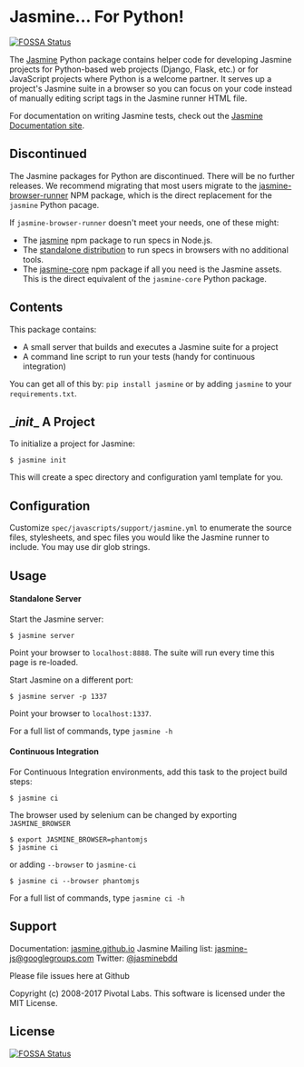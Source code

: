 # Jasmine... For Python!
[![FOSSA Status](https://app.fossa.io/api/projects/git%2Bgithub.com%2Fjasmine%2Fjasmine-py.svg?type=shield)](https://app.fossa.io/projects/git%2Bgithub.com%2Fjasmine%2Fjasmine-py?ref=badge_shield)

The [Jasmine](http://github.com/jasmine/jasmine) Python package contains helper code for developing Jasmine projects for Python-based web projects (Django, Flask, etc.) or for JavaScript projects where Python is a welcome partner. It serves up a project's Jasmine suite in a browser so you can focus on your code instead of manually editing script tags in the Jasmine runner HTML file.

For documentation on writing Jasmine tests, check out the [Jasmine Documentation site](http://jasmine.github.io/).


## Discontinued

The Jasmine packages for Python are discontinued. There will be no further
releases. We recommend migrating that most users migrate to the
[jasmine-browser-runner](https://github.com/jasmine/jasmine-browser) NPM package,
which is the direct replacement for the `jasmine` Python pacage.

If `jasmine-browser-runner` doesn't meet your needs, one of these might:

* The [jasmine](https://github.com/jasmine/jasmine-npm) npm package to run
  specs in Node.js.
* The [standalone distribution](https://github.com/jasmine/jasmine#installation)
  to run specs in browsers with no additional tools.
* The [jasmine-core](https://github.com/jasmine/jasmine) npm package if all
  you need is the Jasmine assets. This is the direct equivalent of the
  `jasmine-core` Python package.

## Contents
This package contains:

* A small server that builds and executes a Jasmine suite for a project
* A command line script to run your tests (handy for continuous integration)

You can get all of this by: `pip install jasmine` or by adding `jasmine` to your `requirements.txt`.

## \__init__ A Project

To initialize a project for Jasmine:

	$ jasmine init

This will create a spec directory and configuration yaml template for you.

## Configuration

Customize `spec/javascripts/support/jasmine.yml` to enumerate the source files, stylesheets, and spec files you would like the Jasmine runner to include.
You may use dir glob strings.

## Usage

#### Standalone Server
Start the Jasmine server:

	$ jasmine server

Point your browser to `localhost:8888`. The suite will run every time this page is re-loaded.

Start Jasmine on a different port:

	$ jasmine server -p 1337

Point your browser to `localhost:1337`.

For a full list of commands, type `jasmine -h`

#### Continuous Integration

For Continuous Integration environments, add this task to the project build steps:

	$ jasmine ci

The browser used by selenium can be changed by exporting `JASMINE_BROWSER`

    $ export JASMINE_BROWSER=phantomjs
    $ jasmine ci

or adding `--browser` to `jasmine-ci`

	$ jasmine ci --browser phantomjs

For a full list of commands, type `jasmine ci -h`

## Support

Documentation: [jasmine.github.io](https://jasmine.github.io)
Jasmine Mailing list: [jasmine-js@googlegroups.com](mailto:jasmine-js@googlegroups.com)
Twitter: [@jasminebdd](http://twitter.com/jasminebdd)

Please file issues here at Github

Copyright (c) 2008-2017 Pivotal Labs. This software is licensed under the MIT License.


## License
[![FOSSA Status](https://app.fossa.io/api/projects/git%2Bgithub.com%2Fjasmine%2Fjasmine-py.svg?type=large)](https://app.fossa.io/projects/git%2Bgithub.com%2Fjasmine%2Fjasmine-py?ref=badge_large)
